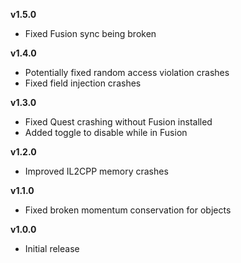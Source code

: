 **v1.5.0**
- Fixed Fusion sync being broken

**v1.4.0**
- Potentially fixed random access violation crashes
- Fixed field injection crashes

**v1.3.0**
- Fixed Quest crashing without Fusion installed
- Added toggle to disable while in Fusion

**v1.2.0**
- Improved IL2CPP memory crashes

**v1.1.0**
- Fixed broken momentum conservation for objects

**v1.0.0**
- Initial release